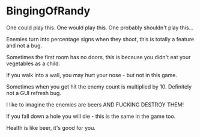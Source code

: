 # BingingOfRandy
One could play this.
One would play this.
One probably shouldn't play this...

Enemies turn into percentage signs when they shoot, this is totally a feature and not a bug.

Sometimes the first room has no doors, this is because you didn't eat your vegetables as a child.

If you walk into a wall, you may hurt your nose - but not in this game.

Sometimes when you get hit the enemy count is multiplied by 10. Definitely not a GUI refresh bug.

I like to imagine the enemies are beers AND FUCKING DESTROY THEM!

If you fall down a hole you will die - this is the same in the game too.

Health is like beer, it's good for you.
